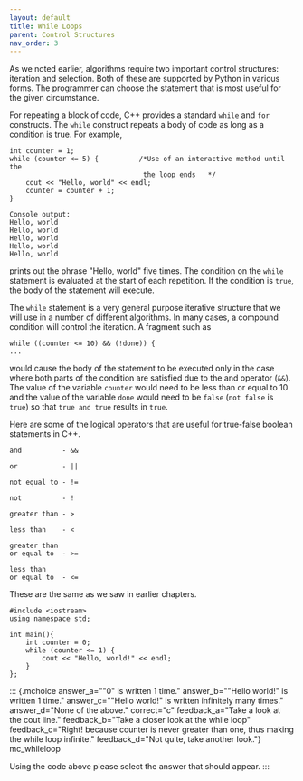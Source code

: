 ```yaml
---
layout: default
title: While Loops
parent: Control Structures
nav_order: 3
---
```



As we noted earlier, algorithms require two important control
structures: iteration and selection. Both of these are supported by
Python in various forms. The programmer can choose the statement that is
most useful for the given circumstance.

For repeating a block of code, C++ provides a standard `while` and `for`
constructs. The `while` construct repeats a body of code as long as a
condition is true. For example,

    int counter = 1;
    while (counter <= 5) {          /*Use of an interactive method until the
                                     the loop ends   */
        cout << "Hello, world" << endl;
        counter = counter + 1;
    }

    Console output:
    Hello, world
    Hello, world
    Hello, world
    Hello, world
    Hello, world

prints out the phrase "Hello, world" five times. The condition on the
`while` statement is evaluated at the start of each repetition. If the
condition is `true`, the body of the statement will execute.

The `while` statement is a very general purpose iterative structure that
we will use in a number of different algorithms. In many cases, a
compound condition will control the iteration. A fragment such as

    while ((counter <= 10) && (!done)) {
    ...

would cause the body of the statement to be executed only in the case
where both parts of the condition are satisfied due to the and operator
(`&&`). The value of the variable `counter` would need to be less than
or equal to 10 and the value of the variable `done` would need to be
`false` (`not false` is `true`) so that `true and true` results in
`true`.

Here are some of the logical operators that are useful for true-false
boolean statements in C++.

    and          - &&

    or           - ||

    not equal to - !=

    not          - !

    greater than - >

    less than    - <

    greater than
    or equal to  - >=

    less than
    or equal to  - <=

These are the same as we saw in earlier chapters.

    #include <iostream>
    using namespace std;

    int main(){
        int counter = 0;
        while (counter <= 1) {
            cout << "Hello, world!" << endl;
        }
    };

::: {.mchoice answer_a="\"0\" is written 1 time." answer_b="\"Hello world!\" is written 1 time." answer_c="\"Hello world!\" is written infinitely many times." answer_d="None of the  above." correct="c" feedback_a="Take a look at the cout line." feedback_b="Take a closer look at the while loop" feedback_c="Right! because counter is never greater than one, thus making the while loop infinite." feedback_d="Not quite, take another look."}
mc_whileloop

Using the code above please select the answer that should appear.
:::
